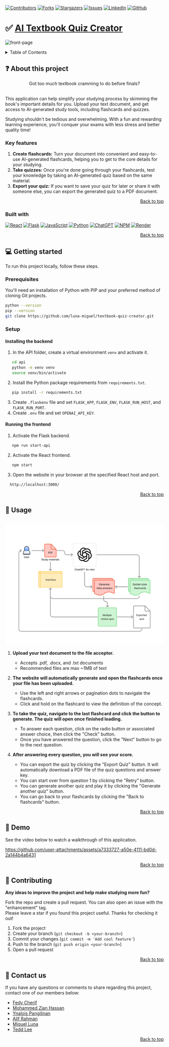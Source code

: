 <a name="readme-top"></a>

[![Contributors][contributors-shield]][contributors-url]
[![Forks][forks-shield]][forks-url]
[![Stargazers][stars-shield]][stars-url]
[![Issues][issues-shield]][issues-url]
[![LinkedIn][linkedin-shield]][linkedin-url]
[![GitHub][github-shield]][github-url]


# ✅ [AI Textbook Quiz Creator](https://ai-textbook-quiz-creator.onrender.com/) 

![front-page](https://github.com/user-attachments/assets/00b75305-698a-472c-bd23-7fb5051c6cc9)

<details>
  <summary>Table of Contents</summary>
  <ol>
    <li>
      <a href="#about-this-project">About this project</a>
      <ul>
        <li><a href="#key-features">Key features</a></li>
        <li><a href="#built-with">Built with</a></li>
      </ul>
    </li>
    <li>
      <a href="#getting-started">Getting started</a>
      <ul>
        <li><a href="#prerequisites">Prerequisites</a></li>
        <li><a href="#setup">Setup</a></li>
      </ul>
    </li>
    <li><a href="#usage">Usage</a></li>
    <li><a href="#demo">Demo</a></li>
    <li><a href="#contributing">Contributing</a></li>
    <li><a href="#contact-us">Contact us</a></li>
  </ol>
</details>

## ❓ About this project

<div align="center"> Got too much textbook cramming to do before finals? </div> <br/>

This application can help simplify your studying process by skimming the book's important details for you.
Upload your text document, and get access to AI-generated study tools, including flashcards and quizzes.

Studying shouldn't be tedious and overwhelming. With a fun and rewarding learning experience, you'll conquer your exams
with less stress and better quality time!

### Key features

1. **Create flashcards:**
   Turn your document into convenient and easy-to-use AI-generated flashcards, helping you to get to the core details for your studying.
2. **Take quizzes:**
   Once you're done going through your flashcards, test your knowledge by taking an AI-generated quiz based on the same material.
3. **Export your quiz:**
   If you want to save your quiz for later or share it with someone else, you can export the generated quiz to a PDF document.

<p align="right"><a href="#readme-top">Back to top</a></p>

### Built with

[![React][React]][React-url]
[![Flask][Flask]][Flask-url]
[![JavaScript][JavaScript]][JavaScript-url]
[![Python][Python]][Python-url]
[![ChatGPT][ChatGPT]][ChatGPT-url]
[![NPM][NPM]][NPM-url]
[![Render][Render]][Render-url]

<p align="right"><a href="#readme-top">Back to top</a></p>

## 💻 Getting started

To run this project locally, follow these steps.

### Prerequisites

You'll need an installation of Python with PIP and your preferred method of cloning Git projects.
   ```sh
   python --version
   pip --version
   git clone https://github.com/luna-miguel/textbook-quiz-creator.git
   ```

### Setup

#### Installing the backend
1. In the API folder, create a virtual environment `venv` and activate it.
```sh
   cd api
   python -m venv venv
   source venv/bin/activate
   ```

2. Install the Python package requirements from `requirements.txt`.
```sh
   pip install -r requirements.txt
   ```
  
3. Create `.flaskenv` file and set `FLASK_APP`, `FLASK_ENV`, `FLASK_RUN_HOST`, and `FLASK_RUN_PORT`.
4. Create `.env` file and set `OPENAI_API_KEY`.

#### Running the frontend
1. Activate the Flask backend.
```sh
   npm run start-api
   ```
2. Activate the React frontend.
```sh
   npm start
   ```
3. Open the website in your browser at the specified React host and port.
 ```sh
   http://localhost:3000/
   ```

<p align="right"><a href="#readme-top">Back to top</a></p>

## 📝 Usage

<br/>
<div align="center">
  <img src="diagram.jpg" alt="Work flow diagram">
</div>

1. **Upload your text document to the file acceptor.**
    * Accepts .pdf, .docx, and .txt documents
    * Recommended files are max ~1MB of text
  
2. **The website will automatically generate and open the flashcards once your file has been uploaded.**
    * Use the left and right arrows or pagination dots to navigate the flashcards.
    * Click and hold on the flashcard to view the definition of the concept.
  
3. **To take the quiz, navigate to the last flashcard and click the button to generate. The quiz will open once finished loading.**
    * To answer each question, click on the radio button or associated answer choice, then click the "Check" button.
    * Once you have answered the question, click the "Next" button to go to the next question.

4. **After answering every question, you will see your score.**
    * You can export the quiz by clicking the "Export Quiz" button. It will automatically download a PDF file of the quiz questions and answer key.
    * You can start over from question 1 by clicking the "Retry" button.
    * You can generate another quiz and play it by clicking the "Generate another quiz" button.
    * You can go back to your flashcards by clicking the "Back to flashcards" button.


<p align="right"><a href="#readme-top">Back to top</a></p>

## 🎥 Demo

See the video below to watch a walkthrough of this application.

https://github.com/user-attachments/assets/a7333727-a50e-4111-bd0d-2a144b4a6431

<p align="right"><a href="#readme-top">Back to top</a></p>

## 💭 Contributing

**Any ideas to improve the project and help make studying more fun?** 

Fork the repo and create a pull request. You can also open an issue with the "enhancement" tag. <br/>
Please leave a star if you found this project useful. Thanks for checking it out! 

1. Fork the project
2. Create your branch (`git checkout -b <your-branch>`)
3. Commit your changes (`git commit -m 'Add cool feature'`)
4. Push to the branch (`git push origin <your-branch>`)
5. Open a pull request

<p align="right"><a href="#readme-top">Back to top</a></p>

## 📨 Contact us

If you have any questions or comments to share regarding this project, contact one of our members below:
* [Fedy Cherif](https://www.linkedin.com/in/fedycherif/) </br>
* [Mohammed Zian Hassan](https://www.linkedin.com/in/mohammed-zian-hassan/) </br>
* [Ynalois Pangilinan](https://www.linkedin.com/in/ynalois-pangilinan/) </br>
* [Alif Rahman](https://www.linkedin.com/in/alifrahmannyc/) </br>
* [Miguel Luna](https://www.linkedin.com/in/miguel-lorenzo-luna/) </br>
* [Tedd Lee](https://www.linkedin.com/in/teddlee/) </br>

<p align="right"><a href="#readme-top">Back to top</a></p>

[contributors-shield]: https://img.shields.io/github/contributors/luna-miguel/textbook-quiz-creator.svg?style=for-the-badge
[contributors-url]: https://github.com/luna-miguel/textbook-quiz-creator/graphs/contributors

[forks-shield]: https://img.shields.io/github/forks/luna-miguel/textbook-quiz-creator.svg?style=for-the-badge
[forks-url]: https://github.com/luna-miguel/textbook-quiz-creator/forks

[stars-shield]: https://img.shields.io/github/stars/luna-miguel/textbook-quiz-creator.svg?style=for-the-badge
[stars-url]: [https://github.com/GeorgiosIoannouCoder/realesrgan/stargazers](https://github.com/luna-miguel/textbook-quiz-creator/stargazers)

[issues-shield]: https://img.shields.io/github/issues/luna-miguel/textbook-quiz-creator.svg?style=for-the-badge
[issues-url]: [https://github.com/GeorgiosIoannouCoder/realesrgan/issues](https://github.com/luna-miguel/textbook-quiz-creator/issues)

[license-shield]: https://img.shields.io/github/license/luna-miguel/textbook-quiz-creator.svg?style=for-the-badge
[license-url]: https://github.com/GeorgiosIoannouCoder/realesrgan/blob/main/LICENSE

[linkedin-shield]: https://img.shields.io/badge/-LinkedIn-black.svg?style=for-the-badge&logo=linkedin&colorB=0077B5
[linkedin-url]: https://www.linkedin.com/in/miguel-lorenzo-luna/

[github-shield]: https://img.shields.io/badge/-GitHub-black.svg?style=for-the-badge&logo=github&colorB=000
[github-url]: https://github.com/luna-miguel

[Python]: https://img.shields.io/badge/python-FFDE57?style=for-the-badge&logo=python&logoColor=4584B6
[Python-url]: https://www.python.org/

[JavaScript]: https://img.shields.io/badge/javascript-%23323330.svg?style=for-the-badge&logo=javascript&logoColor=%23F7DF1E
[JavaScript-url]: https://developer.mozilla.org/en-US/docs/Web/JavaScript

[React]: https://img.shields.io/badge/react-%2320232a.svg?style=for-the-badge&logo=react&logoColor=%2361DAFB
[React-url]: https://react.dev/

[NPM]: https://img.shields.io/badge/NPM-%23CB3837.svg?style=for-the-badge&logo=npm&logoColor=white
[NPM-url]: https://www.npmjs.com/

[ChatGPT]: https://img.shields.io/badge/chatGPT-74aa9c?style=for-the-badge&logo=openai&logoColor=white
[ChatGPT-url]: https://chatgpt.com/

[Render]: https://img.shields.io/badge/Render-%46E3B7.svg?style=for-the-badge&logo=render&logoColor=white
[Render-url]: https://render.com/

[Flask]: https://img.shields.io/badge/flask-%23000.svg?style=for-the-badge&logo=flask&logoColor=white
[Flask-url]: https://flask.palletsprojects.com/en/stable/


